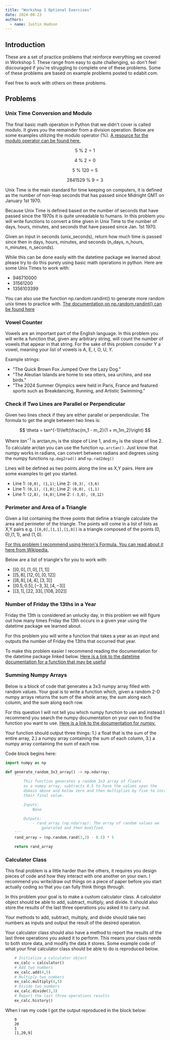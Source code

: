 ```yaml
---
title: "Workshop 1 Optional Exercises"
date: 2024-08-23
authors:
  - name: Justin Hudson
---
```


## Introduction

These are a set of practice problems that reinforce everything we covered in Workshop 1. These range from easy to quite challenging, so don't feel discouraged if you're struggling to complete one of these problems. Some of these problems are based on example problems posted to edabit.com.

Feel free to work with others on these problems.

## Problems

### Unix Time Conversion and Modulo

The final basic math operation in Python that we didn't cover is called modulo. It gives you the remainder from a division operation. Below are some examples utilizing the modulo operator (\%). [A resource for the modulo operator can be found here.](https://realpython.com/python-modulo-operator/#python-modulo-operator-basics)

$$
    5\: \%\: 2 = 1
$$

$$
    4\: \%\: 2 = 0
$$

$$
    5\: \%\: 120 = 5
$$

$$
    2841529\: \%\: 9 = 3
$$

Unix Time is the main standard for time keeping on computers, it is defined as the number of non-leap seconds that has passed since Midnight GMT on January 1st 1970.

Because Unix Time is defined based on the number of seconds that have passed since the 1970s it is quite unreadable to humans. In this problem you will write functions to convert a time given in Unix Time to the number of days, hours, minutes, and seconds that have passed since Jan. 1st 1970.

Given an input in seconds (unix\_seconds), return how much time is passed since then in days, hours, minutes, and seconds (n\_days, n\_hours, n\_minutes, n\_seconds).

While this can be done easily with the datetime package we learned about please try to do this purely using basic math operations in python. Here are some Unix Times to work with:

- 946710000
- 31561200
- 1356103399

You can also use the function np.random.randint() to generate more random unix times to practice with. [The documentation on np.random.randint() can be found here](https://numpy.org/doc/stable/reference/random/generated/numpy.random.randint.html)

### Vowel Counter

Vowels are an important part of the English language. In this problem you will write a function that, given any arbitrary string, will count the number of vowels that appear in that string. For the sake of this problem consider Y a vowel, meaning your list of vowels is A, E, I, O, U, Y.

Example strings:

- "The Quick Brown Fox Jumped Over the Lazy Dog."
- "The Aleutian Islands are home to sea otters, sea urchins, and sea birds."
- "The 2024 Summer Olympics were held in Paris, France and featured sports such as Breakdancing, Running, and Artistic Swimming."

### Check if Two Lines are Parallel or Perpendicular

Given two lines check if they are either parallel or perpendicular. The formula to get the angle between two lines is:

$$
    \theta = tan^{-1}\left(\frac{m_1 - m_2}{1 + m_1m_2}\right)
$$

Where $tan^{-1}$ is arctan,$m_1$ is the slope of Line 1, and $m_2$ is the slope of line 2. To calculate arctan you can use the function `np.arctan()`. Just know that numpy works in radians, can convert between radians and degrees using the numpy functions `np.deg2rad()` and `np.rad2deg()`

Lines will be defined as two points along the line as X,Y pairs. Here are some examples to get you started.

- Line 1: `(0,0), (1,1)`; Line 2: `(0,3), (3,6)`
- Line 1: `(0,1), (1,0)`; Line 2: `(0,0), (1,1)`
- Line 1: `(2,8), (4,0)`; Line 2: `(-3,0), (0,12)`

### Perimeter and Area of a Triangle

Given a list containing the three points that define a triangle calculate the area and perimeter of the triangle. The points will come in a list of lists as X,Y pairs e.g. `[[0,0],[1,1],[1,0]]` is a triangle composed of the points $(0,0)$,$(1,1)$, and $(1,0)$.

[For this problem I recommend using Heron's Formula. You can read about it here from Wikipedia.](https://en.wikipedia.org/wiki/Heron%27s_formula)

Below are a list of triangle's for you to work with:

- $[[0,0],[1,0],[1,1]]$
- $[[5,8],[12,0],[0,12]]$
- $[[8,8],[4,4],[3,3]]$
- $[[0.5,0.5],[-3,3],[4,-3]]$
- $[[3,1],[22,33],[108,202]]$

### Number of Friday the 13ths in a Year

Friday the 13th is considered an unlucky day, in this problem we will figure out how many times Friday the 13th occurs in a given year using the datetime package we learned about. 

For this problem you will write a function that takes a year as an input and outputs the number of Friday the 13ths that occurred that year.

To make this problem easier I recommend reading the documentation for the datetime package linked below. [Here is a link to the datetime documentation for a function that may be useful](https://docs.python.org/3/library/datetime.html#datetime.date.weekday)

### Summing Numpy Arrays

Below is a block of code that generates a 3x3 numpy array filled with random values. Your goal is to write a function which, given a random 2-D numpy arrays returns the sum of the whole array, the sum along each column, and the sum along each row. 

For this question I will not tell you which numpy function to use and instead I recommend you search the numpy documentation on your own to find the function you want to use. [Here is a link to the documentation for numpy.](https://numpy.org/doc/2.0/reference/index.html#reference)

Your function should output three things: 1.) a float that is the sum of the entire array, 2.) a numpy array containing the sum of each column, 3.) a numpy array containing the sum of each row.

Code block begins here:

```python
import numpy as np

def generate_random_3x3_array() -> np.ndarray:
    '''
        This function generates a random 3x3 array of floats
        as a numpy array, subtracts 0.5 to have the values span the
        domain above and below zero and then multiplies by five to increase
        their final value.

        Inputs:
            None

        Outputs:
            - rand_array (np.ndarray): The array of random values we
                generated and then modified.
    '''
    rand_array = (np.random.rand(3,3) - 0.5) * 5

    return rand_array
```

### Calculator Class

This final problem is a little harder than the others, it requires you design pieces of code and how they interact with one another on your own. I recommend you write/draw out things on a piece of paper before you start actually coding so that you can fully think things through.

In this problem your goal is to make a custom calculator class. A calculator object should be able to add, subtract, multiply, and divide. It should also store the results of the last three operations you asked it to carry out.

Your methods to add, subtract, multiply, and divide should take two numbers as inputs and output the result of the desired operation.

Your calculator class should also have a method to report the results of the last three operations you asked it to perform. This means your class needs to both store data, and modify the data it stores. Some example code of what your final calculator class should be able to do is reproduced below.

```python
    # Initialize a calculator object
    ex_calc = calculator()
    # Add two numbers
    ex_calc.add(4,5)
    # Multiply two numbers
    ex_calc.multiply(4,5)
    # Divide two numbers
    ex_calc.divide(3,3)
    # Report the last three operations results
    ex_calc.history()
```

When I ran my code I got the output reproduced in the block below:

```
    9
    20
    1
    [1,20,9]
```

